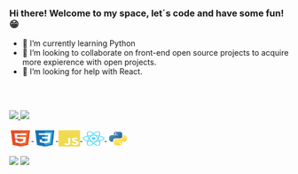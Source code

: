 ### Hi there! Welcome to my space, let´s code and have some fun! 😁

- 🌱 I’m currently learning Python
- 👯 I’m looking to collaborate on front-end open source projects to acquire more expierence with open projects. 
- 🤔 I’m looking for help with  React.


<br><br>

<div style="display: inline_block">
  <a href="https://github.com/danilobaraldi">
  <img height="180em" src="https://github-readme-stats.vercel.app/api?username=danilobaraldi&show_icons=true&theme=highcontrast&include_all_commits=true&count_private=true"/>
  <img height="180em" src="https://github-readme-stats.vercel.app/api/top-langs/?username=danilobaraldi&layout=compact&langs_count=7&theme=highcontrast"/>
</div>
 <div style="display: inline_block" align="left"><br>
  <img align="center" alt="logo-HTML" height="30" width="40" src="https://raw.githubusercontent.com/devicons/devicon/master/icons/html5/html5-original.svg">
  <img align="center" alt="logo-CSS" height="30" width="40" src="https://raw.githubusercontent.com/devicons/devicon/master/icons/css3/css3-original.svg">
  <img align="center" alt="logo-Js" height="30" width="40" src="https://raw.githubusercontent.com/devicons/devicon/master/icons/javascript/javascript-plain.svg">
  <img align="center" alt="logo-React" height="30" width="40" src="https://raw.githubusercontent.com/devicons/devicon/master/icons/react/react-original.svg">
  <img align="center" alt="logo-Python" height="30" width="40" src="https://raw.githubusercontent.com/devicons/devicon/master/icons/python/python-original.svg">
</div>
<br>
<div align="right> 
  <a href = "mailto:contatodanilo.baraldi2020@gmail.com"><img src="https://img.shields.io/badge/-Gmail-%23333?style=for-the-badge&logo=gmail&logoColor=white" target="_blank"></a>
  <a href="https://www.linkedin.com/in/danilo-baraldi-9b848892" target="_blank"><img src="https://img.shields.io/badge/-LinkedIn-%230077B5?style=for-the-badge&logo=linkedin&logoColor=white" target="_blank"></a> 
 
</div>
